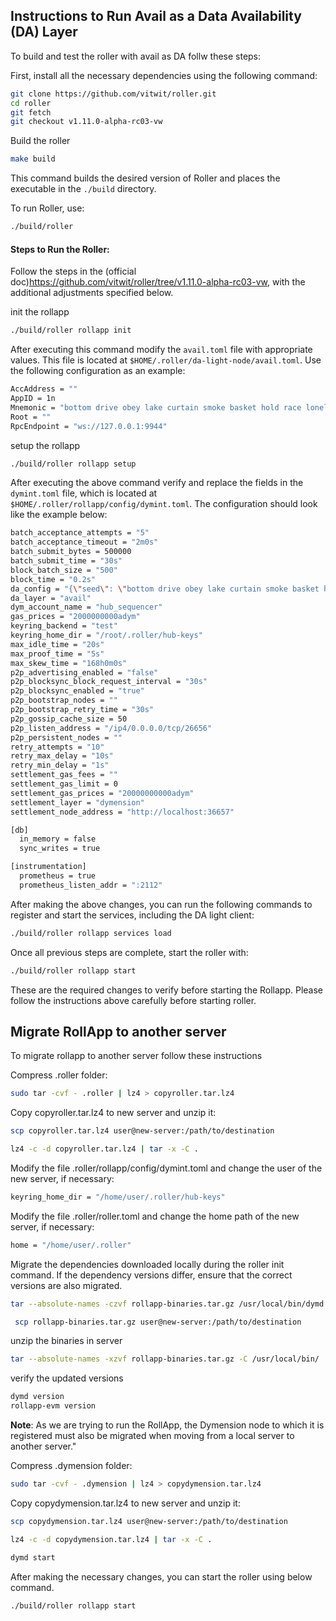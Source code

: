 ## Instructions to Run Avail as a Data Availability (DA) Layer

To build and test the roller with avail as DA follw these steps:

First, install all the necessary dependencies using the following command:

```sh
git clone https://github.com/vitwit/roller.git
cd roller
git fetch
git checkout v1.11.0-alpha-rc03-vw
```
Build the roller 
```bash
make build
```

This command builds the desired version of Roller and places the executable
in the `./build` directory.

To run Roller, use:

```bash
./build/roller
```

#### Steps to Run the Roller:

Follow the steps in the (official doc)https://github.com/vitwit/roller/tree/v1.11.0-alpha-rc03-vw, with the additional adjustments specified below.

init the rollapp

```bash 
./build/roller rollapp init
```
After executing this command modify the `avail.toml` file with appropriate values. This file is located at `$HOME/.roller/da-light-node/avail.toml`. Use the following configuration as an example:
```bash
AccAddress = ""
AppID = 1n
Mnemonic = "bottom drive obey lake curtain smoke basket hold race lonely fit walk//Alice"
Root = ""
RpcEndpoint = "ws://127.0.0.1:9944"
```

setup the rollapp

```bash 
./build/roller rollapp setup
```
After executing the above command verify and replace the fields in the `dymint.toml` file, which is located at `$HOME/.roller/rollapp/config/dymint.toml`. The configuration should look like the example below:
```bash
batch_acceptance_attempts = "5"
batch_acceptance_timeout = "2m0s"
batch_submit_bytes = 500000
batch_submit_time = "30s"
block_batch_size = "500"
block_time = "0.2s"
da_config = "{\"seed\": \"bottom drive obey lake curtain smoke basket hold race lonely fit walk//Alice\", \"api_url\": \"ws://127.0.0.1:9944\", \"app_id\": 1, \"tip\":0}"
da_layer = "avail"
dym_account_name = "hub_sequencer"
gas_prices = "2000000000adym"
keyring_backend = "test"
keyring_home_dir = "/root/.roller/hub-keys"
max_idle_time = "20s"
max_proof_time = "5s"
max_skew_time = "168h0m0s"
p2p_advertising_enabled = "false"
p2p_blocksync_block_request_interval = "30s"
p2p_blocksync_enabled = "true"
p2p_bootstrap_nodes = ""
p2p_bootstrap_retry_time = "30s"
p2p_gossip_cache_size = 50
p2p_listen_address = "/ip4/0.0.0.0/tcp/26656"
p2p_persistent_nodes = ""
retry_attempts = "10"
retry_max_delay = "10s"
retry_min_delay = "1s"
settlement_gas_fees = ""
settlement_gas_limit = 0
settlement_gas_prices = "20000000000adym"
settlement_layer = "dymension"
settlement_node_address = "http://localhost:36657"

[db]
  in_memory = false
  sync_writes = true

[instrumentation]
  prometheus = true
  prometheus_listen_addr = ":2112"

```

After making the above changes, you can run the following commands to register and start the services, including the DA light client:
```bash
./build/roller rollapp services load

```

Once all previous steps are complete, start the roller with:

```bash
./build/roller rollapp start
```

These are the required changes to verify before starting the Rollapp. Please follow the instructions above carefully before starting roller.

## Migrate RollApp to another server

To migrate rollapp to another server follow these instructions

Compress .roller folder:

```sh
sudo tar -cvf - .roller | lz4 > copyroller.tar.lz4
```

Copy copyroller.tar.lz4 to new server and unzip it:

```sh
scp copyroller.tar.lz4 user@new-server:/path/to/destination
```

```sh
lz4 -c -d copyroller.tar.lz4 | tar -x -C .
```

Modify the file .roller/rollapp/config/dymint.toml and change the user of the new server, if necessary:

```sh
keyring_home_dir = "/home/user/.roller/hub-keys"
```
Modify the file .roller/roller.toml and change the home path of the new server, if necessary:

```sh
home = "/home/user/.roller"
```
Migrate the dependencies downloaded locally during the roller init command. If the dependency versions differ, ensure that the correct versions are also migrated.

```sh
tar --absolute-names -czvf rollapp-binaries.tar.gz /usr/local/bin/dymd /usr/local/bin/rollapp-evm
```

```sh
 scp rollapp-binaries.tar.gz user@new-server:/path/to/destination
 ```

 unzip the binaries in server

 ```sh
 tar --absolute-names -xzvf rollapp-binaries.tar.gz -C /usr/local/bin/
 ```

 verify the updated versions

 ```sh
 dymd version
 rollapp-evm version
 ```

**Note**: As we are trying to run the RollApp, the Dymension node to which it is registered must also be migrated when moving from a local server to another server."

Compress .dymension folder:

```sh
sudo tar -cvf - .dymension | lz4 > copydymension.tar.lz4
```

Copy copydymension.tar.lz4 to new server and unzip it:

```sh
scp copydymension.tar.lz4 user@new-server:/path/to/destination
```

```sh
lz4 -c -d copydymension.tar.lz4 | tar -x -C .
```

```sh
dymd start
```

After making the necessary changes, you can start the roller using below command.

```sh
./build/roller rollapp start
```

